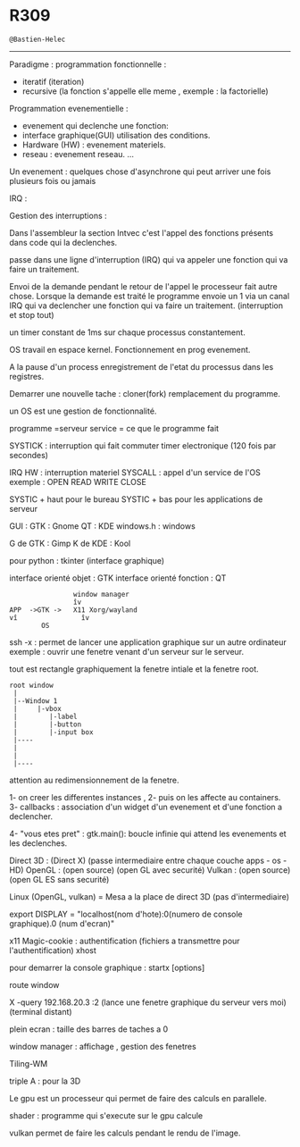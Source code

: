 # R309

```
@Bastien-Helec
```
---

Paradigme : 
programmation fonctionnelle : 
* iteratif (iteration)
* recursive (la fonction s'appelle elle meme , exemple : la factorielle) 

Programmation evenementielle :
* evenement qui declenche une fonction:
* interface graphique(GUI) utilisation des conditions. 
* Hardware (HW) : evenement materiels.
* reseau : evenement reseau. ...

Un evenement : quelques chose d'asynchrone qui peut arriver une fois plusieurs fois ou jamais

IRQ : 


Gestion des interruptions :

Dans l'assembleur la section Intvec  c'est l'appel des fonctions présents dans code qui la declenches. 

passe dans une ligne d'interruption (IRQ) qui va appeler une fonction qui va faire un traitement. 

Envoi de la demande pendant le retour de l'appel le processeur fait autre chose.
Lorsque la demande est traité le programme envoie un 1 via un canal IRQ qui va declencher une fonction qui va faire un traitement. (interruption et stop tout)

un timer constant de 1ms sur chaque processus constantement.

OS travail en espace kernel. Fonctionnement en prog evenement. 

A la pause d'un process enregistrement de l'etat du processus dans les registres. 

Demarrer une nouvelle tache : cloner(fork) remplacement du programme.

un OS est une gestion de fonctionnalité.

programme =serveur 
service = ce que le programme fait

SYSTICK : interruption qui fait commuter  timer electronique (120 fois par secondes)

IRQ HW : interruption materiel
SYSCALL : appel d'un service de l'OS exemple : OPEN READ WRITE CLOSE

SYSTIC + haut pour le bureau 
SYSTIC + bas pour les applications de serveur

GUI :
GTK : Gnome
QT : KDE
windows.h : windows

G de GTK : Gimp
K de KDE : Kool

pour python : tkinter (interface graphique)

interface orienté objet : GTK 
interface orienté fonction : QT


```
                window manager
                îv
APP  ->GTK ->   X11 Xorg/wayland
vî                îv
        OS
```

ssh -x : permet de lancer une application graphique sur un autre ordinateur exemple : ouvrir une fenetre venant d'un serveur sur le serveur.


tout est rectangle graphiquement 
la fenetre intiale et la fenetre root.

```
root window
 |
 |--Window 1
 |     |-vbox
 |        |-label
 |        |-button
 |        |-input box
 |----
 |
 |
 |----
```

attention au redimensionnement de la fenetre.


1- on creer les differentes instances ,
2- puis on les affecte au containers. 
3- callbacks : association d'un widget d'un evenement et d'une fonction a declencher. 

4- "vous etes pret" : gtk.main(): boucle infinie qui attend les evenements et les declenches.


Direct 3D : (Direct X) (passe intermediaire entre chaque couche apps - os - HD)
OpenGL : (open source) (open GL avec securité)
Vulkan : (open source) (open GL ES sans securité)

Linux (OpenGL, vulkan) = Mesa a la place de direct 3D (pas d'intermediaire)

export DISPLAY = "localhost(nom d'hote):0(numero de console graphique).0 (num d'ecran)" 

x11 Magic-cookie : authentification (fichiers a transmettre pour l'authentification)
xhost 

pour demarrer la console graphique : startx [options]

route window 

X -query 192.168.20.3 :2 (lance une fenetre graphique du serveur vers moi) (terminal distant)

plein ecran : taille des barres de taches a 0 

window manager : affichage , gestion des fenetres


Tiling-WM 

triple A : pour la 3D

Le gpu est un processeur qui permet de faire des calculs en parallele. 

shader : programme qui s'execute sur le gpu calcule

vulkan permet de faire les calculs pendant le rendu de l'image.


